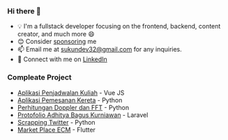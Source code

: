 ### Hi there 👋
- 💡 I'm a fullstack developer focusing on the frontend, backend, content creator, and much more 😄
- 😊 Consider [sponsoring](https://github.com/sponsors/SukunDev) me
- 📫 Email me at sukundev32@gmail.com for any inquiries.
- 🐧 Connect with me on [LinkedIn](https://www.linkedin.com/in/lutfi-ainun-najih)


### Compleate Project
- [Aplikasi Penjadwalan Kuliah](https://github.com/SukunDev/aplikasi-penjadwalan-kuliah) - Vue JS
- [Aplikasi Pemesanan Kereta](https://github.com/SukunDev/aplikasi-pemesanan-kereta) - Python
- [Perhitungan Doppler dan FFT](https://github.com/SukunDev/perhitungan-doppler-dan-fft) - Python
- [Protofolio Adhitya Bagus Kurniawan](https://github.com/SukunDev/protofolio-adhitya-bagus-kurniawan) - Laravel
- [Scrapping Twitter](https://github.com/SukunDev/twitter-scrape) - Python
- [Market Place ECM](https://github.com/SukunDev/flutter-market-place-ecm) - Flutter


<!--
**SukunDev/SukunDev** is a ✨ _special_ ✨ repository because its `README.md` (this file) appears on your GitHub profile.

Here are some ideas to get you started:

- 🔭 I’m currently working on ...
- 🌱 I’m currently learning ...
- 👯 I’m looking to collaborate on ...
- 🤔 I’m looking for help with ...
- 💬 Ask me about ...
- 📫 How to reach me: ...
- 😄 Pronouns: ...
- ⚡ Fun fact: ...
-->
